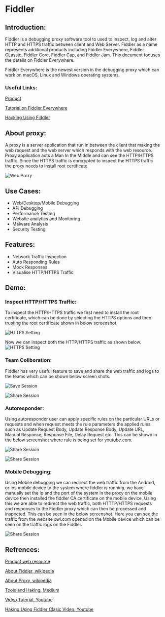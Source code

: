 # Fiddler
## Introduction:

Fiddler is a debugging proxy software tool to used to inspect, log and alter HTTP and HTTPS traffic between client and Web Server. Fiddler as a name represents additional products including Fiddler Everywhere, Fiddler CLassic, Fiddler Core, Fiddler Cap, and Fiddler Jam. This document focuses the details on Fiddler Everywhere.

Fiddler Everywhere is the newest version in the debugging proxy which can work on macOS, Linux and Windows operating systems.

### Useful Links:

[Product](https://www.telerik.com/fiddler)

[Tutorial on Fiddler Everywhere](https://www.youtube.com/watch?v=k-Df7Aw99U4&t=262s)

[Hacking Using Fiddler](https://www.youtube.com/results?search_query=hack+fiddler)


## About proxy:
A proxy is a server application that run in between the client that making the web request and the web server which responds with the web resource. Proxy application acts a Man In the Middle and can see the HTTP/HTTPS traffic. Since the HTTPS traffic is enrcrypted to inspect the HTTPS traffic the proxy needs to install root certificate.

![Web Proxy](https://upload.wikimedia.org/wikipedia/commons/thumb/b/bb/Proxy_concept_en.svg/800px-Proxy_concept_en.svg.png)


## Use Cases:
* Web/Desktop/Mobile Debugging
* API Debugging
* Performance Testing
* Website analytics and Monitoring
* Malware Analysis
* Security Testing

## Features:
* Network Traffic Inspection
* Auto Responding Rules
* Mock Responses
* Visualise HTTP/HTTPS Traffic

## Demo:

### Inspect HTTP/HTTPS Traffic:

To inspect the HTTP/HTTPS traffic we first need to install the root certificate, which can be done by selecting the HTTPS options and then trusting the root certificate shown in below screenshot. 

![HTTPS Setting](https://github.com/Tankirat/Fiddler/blob/main/MicrosoftTeams-image%20(2).png)


Now we can inspect both the HTTP/HTTPS traffic as shown below. 
![HTTPS Setting](https://github.com/Tankirat/Fiddler/blob/main/MicrosoftTeams-image%20(3).png)


### Team Collboration:

Fiddler has very useful feature to save and share the web traffic and logs to the teams which can be shown below screen shots. 

![Save Session](https://github.com/Tankirat/Fiddler/blob/main/MicrosoftTeams-image%20(6).png)

![Share Session](https://github.com/Tankirat/Fiddler/blob/main/MicrosoftTeams-image%20(4).png)


### Autoresponder:

Using autoresponder user can apply specific rules on the particular URLs or requests and when request meets the rule parameters the applied rules such as Update Request Body, Update Response Body, Update URL, Manual Response, Response File, Delay Request etc. This can be shown in the below screenshot where rule is being set for youtube.com.

![Share Session](https://github.com/Tankirat/Fiddler/blob/main/MicrosoftTeams-image%20(9).png)

![Share Session](https://github.com/Tankirat/Fiddler/blob/main/MicrosoftTeams-image%20(8).png)

### Mobile Debugging:
Using Mobile debugging we can redirect the web traffic from the Android, or Ios mobile device to the system where fiddler is running, we have manually set the ip and the port of the system in the proxy on the mobile device then installed the fiddler CA certificate on the mobile device, Using this we are able to redirect the web traffic, both HTTTP/HTTPS requests and responses to the Fiddler proxy which can then be processed and inspected. This can be seen in the below screenshot. Here you can see the traffic from the website owl.com opened on the Mobile device which can be seen on the traffic logs on the Fiddler.  

![Share Session](https://github.com/Tankirat/Fiddler/blob/main/MicrosoftTeams-image%20(10).png)




## Refrences:

[Product web resource](https://www.telerik.com/fiddler)

[About Fiddler, wikipedia](https://en.wikipedia.org/wiki/Fiddler_(software))

[About Proxy, wikipedia](https://en.wikipedia.org/wiki/Proxy_server)

[Tools and Haking, Medium](https://medium.com/swlh/hacking-the-web-with-fiddler-72d026eee6bd#:~:text=Fiddler%20allows%20you%20to%20decrypt,certificate%20and%20enabling%20HTTPS%20decryption.&text=First%2C%20start%20Fiddler%20on%20the,says%20%E2%80%9CDecrypt%20HTTPS%20Traffic%E2%80%9D.)

[Video Tutorial, Youtube](https://www.youtube.com/watch?v=k-Df7Aw99U4&t=276s)

[Haking Using Fiddler Clasic Video, Youtube](https://www.youtube.com/watch?v=EIY5GExcPf4)
